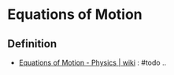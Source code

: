 # Equations of Motion

## Definition
- [Equations of Motion - Physics | wiki](https://en.wikipedia.org/wiki/Equations_of_motion) : #todo ..